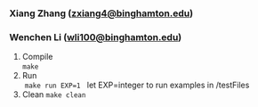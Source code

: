 ### Xiang Zhang  (zxiang4@binghamton.edu)
### Wenchen Li  (wli100@binghamton.edu)
1. Compile <br>
  `make`
2. Run<br>
  `make run EXP=1`   let EXP=integer to run examples in /testFiles
3. Clean
  `make clean`
